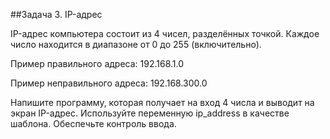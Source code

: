 ##Задача 3. IP-адрес

IP-адрес компьютера состоит из 4 чисел, разделённых точкой. Каждое число находится в диапазоне от 0 до 255 (включительно). 



Пример правильного адреса: 192.168.1.0

Пример неправильного адреса: 192.168.300.0



Напишите программу, которая получает на вход 4 числа и выводит на экран IP-адрес. Используйте переменную ip_address в качестве шаблона. Обеспечьте контроль ввода.